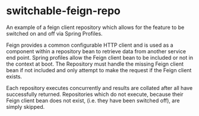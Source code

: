 # switchable-feign-repo
An example of a feign client repository which allows for the feature to be switched on and off via Spring Profiles.

Feign provides a common configurable HTTP client and is used as a component within a repository bean to retrieve data from 
another service end point. Spring profiles allow the Feign client bean to be included or not in the context at boot. 
The Repository must handle the missing Feign client bean if not included and only attempt to make the request if the
Feign client exists. 

Each repository executes concurrently and results are collated after all have successfully returned. Repositories which
do not execute, because their Feign client bean does not exist, (i.e. they have been switched off), are simply skipped.
